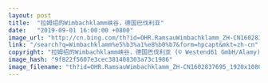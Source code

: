 ```yaml
---
layout: post
title:  "拉姆绍的Wimbachklamm峡谷，德国巴伐利亚"
date:   "2019-09-01 16:00:00 +0800"
image_url: "http://cn.bing.com/th?id=OHR.RamsauWimbachklamm_ZH-CN1602837695_1920x1080.jpg&rf=LaDigue_1920x1080.jpg&pid=hp"
link: "/search?q=Wimbachklamm%e5%b3%a1%e8%b0%b7&form=hpcapt&mkt=zh-cn"
copyright: "拉姆绍的Wimbachklamm峡谷，德国巴伐利亚 (© Westend61 GmbH/Alamy)"
image_hash: "9f822f5607e3cec381408303a73c1986"
image_filename: "th?id=OHR.RamsauWimbachklamm_ZH-CN1602837695_1920x1080.jpg&rf=LaDigue_1920x1080.jpg&pid=hp"
---
```

